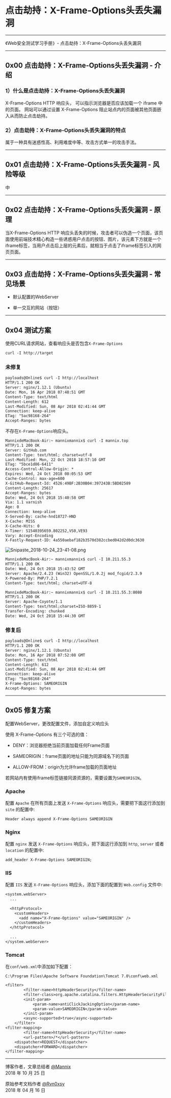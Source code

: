 ﻿# 点击劫持：X-Frame-Options头丢失漏洞

------

《Web安全测试学习手册》- 点击劫持：X-Frame-Options头丢失漏洞

------

## 0x00 点击劫持：X-Frame-Options头丢失漏洞 - 介绍

### 1）什么是点击劫持：X-Frame-Options头丢失漏洞

X-Frame-Options HTTP 响应头， 可以指示浏览器是否应该加载一个 iframe 中的页面。 网站可以通过设置 X-Frame-Options 阻止站点内的页面被其他页面嵌入从而防止点击劫持。

### 2）点击劫持：X-Frame-Options头丢失漏洞的特点

属于一种具有迷惑性高、利用难度中等、攻击方式单一的攻击手法。

---

## 0x01 点击劫持：X-Frame-Options头丢失漏洞 - 风险等级

中

---

## 0x02 点击劫持：X-Frame-Options头丢失漏洞 - 原理

当X-Frame-Options HTTP 响应头丢失的时候，攻击者可以伪造一个页面，该页面使用前端技术精心构造一些诱惑用户点击的按钮、图片，该元素下方就是一个iframe标签，当用户点击后上层的元素后，就相当于点击了iframe标签引入的网页页面。

---

## 0x03 点击劫持：X-Frame-Options头丢失漏洞 - 常见场景

* 默认配置的WebServer

* 单一交互的网站（按钮）

---

## 0x04 测试方案

使用CURL请求网站，查看响应头是否包含`X-Frame-Options`

```txt
curl -I http://target
```

### 未修复

```txt
payloads@Online$ curl -I http://localhost
HTTP/1.1 200 OK
Server: nginx/1.12.1 (Ubuntu)
Date: Mon, 16 Apr 2018 07:48:51 GMT
Content-Type: text/html
Content-Length: 612
Last-Modified: Sun, 08 Apr 2018 02:41:44 GMT
Connection: keep-alive
ETag: "5ac98168-264"
Accept-Ranges: bytes
```

不存在`X-Frame-Options`响应头。

```txt
MannixdeMacBook-Air:~ mannixmannix$ curl -I mannix.top
HTTP/1.1 200 OK
Server: GitHub.com
Content-Type: text/html; charset=utf-8
Last-Modified: Mon, 22 Oct 2018 18:57:10 GMT
ETag: "5bce1d86-6411"
Access-Control-Allow-Origin: *
Expires: Wed, 24 Oct 2018 08:05:53 GMT
Cache-Control: max-age=600
X-GitHub-Request-Id: 4526:49BF:2B30B04:397243B:5BD02589
Content-Length: 25617
Accept-Ranges: bytes
Date: Wed, 24 Oct 2018 15:40:58 GMT
Via: 1.1 varnish
Age: 0
Connection: keep-alive
X-Served-By: cache-hnd18727-HND
X-Cache: MISS
X-Cache-Hits: 0
X-Timer: S1540395659.802252,VS0,VE93
Vary: Accept-Encoding
X-Fastly-Request-ID: 4a550aebaf182b3570d382ccbed042d2d0dc3630
```

![Snipaste_2018-10-24_23-41-08.png](https://whitecell.io/upload/attach/201810/151_MB6SU28EDCNBNBY.png "Snipaste_2018-10-24_23-41-08.png")

```txt
MannixdeMacBook-Air:~ mannixmannix$ curl -I 10.211.55.3
HTTP/1.1 200 OK
Date: Wed, 24 Oct 2018 15:43:52 GMT
Server: Apache/2.4.23 (Win32) OpenSSL/1.0.2j mod_fcgid/2.3.9
X-Powered-By: PHP/7.2.1
Content-Type: text/html; charset=UTF-8
```

```txt
MannixdeMacBook-Air:~ mannixmannix$ curl -I 10.211.55.3:8080
HTTP/1.1 200 OK
Server: Apache-Coyote/1.1
Content-Type: text/html;charset=ISO-8859-1
Transfer-Encoding: chunked
Date: Wed, 24 Oct 2018 15:44:30 GMT
```

### 修复后

```txt
payloads@Online$ curl -I http://localhost
HTTP/1.1 200 OK
Server: nginx/1.12.1 (Ubuntu)
Date: Mon, 16 Apr 2018 07:52:08 GMT
Content-Type: text/html
Content-Length: 612
Last-Modified: Sun, 08 Apr 2018 02:41:44 GMT
Connection: keep-alive
ETag: "5ac98168-264"
X-Frame-Options: SAMEORIGIN
Accept-Ranges: bytes
```

---

## 0x05 修复方案

配置WebServer，更改配置文件，添加自定义响应头

使用 X-Frame-Options 有三个可选的值：

* DENY：浏览器拒绝当前页面加载任何Frame页面

* SAMEORIGIN：frame页面的地址只能为同源域名下的页面

* ALLOW-FROM：origin为允许frame加载的页面地址

若网站内有使用iframe标签链接同源资源的，需要设置为`SAMEORIGIN`。

### Apache

配置 `Apache` 在所有页面上发送 `X-Frame-Options` 响应头，需要把下面这行添加到 `site` 的配置中:

```txt
Header always append X-Frame-Options SAMEORIGIN
```

### Nginx

配置 `nginx` 发送 `X-Frame-Options` 响应头，把下面这行添加到 `http`, `server` 或者 `location` 的配置中:

```txt
add_header X-Frame-Options SAMEORIGIN;
```

### IIS

配置 `IIS` 发送 `X-Frame-Options` 响应头，添加下面的配置到 `Web.config` 文件中:

```txt
<system.webServer>
  ...
 
  <httpProtocol>
    <customHeaders>
      <add name="X-Frame-Options" value="SAMEORIGIN" />
    </customHeaders>
  </httpProtocol>
 
  ...
</system.webServer>
```

### Tomcat

在`conf/web.xml`中添加如下配置：

`C:\Program Files\Apache Software Foundation\Tomcat 7.0\conf\web.xml`

```txt
<filter>
        <filter-name>httpHeaderSecurity</filter-name>
        <filter-class>org.apache.catalina.filters.HttpHeaderSecurityFilter</filter-class>
        <init-param>
            <param-name>antiClickJackingOption</param-name>
            <param-value>SAMEORIGIN</param-value>
        </init-param>
        <async-supported>true</async-supported>
    </filter>
<filter-mapping>
        <filter-name>httpHeaderSecurity</filter-name>
        <url-pattern>/*</url-pattern>
    <dispatcher>REQUEST</dispatcher>
    <dispatcher>FORWARD</dispatcher>
</filter-mapping>
```

------

博客作者，文章总结者 [@Mannix][1]       
2018 年 10 月 25 日

原始参考文档作者 [@Rvn0xsy][2]       
2018 年 04 月 16 日

[1]: http://mannix.top/
[2]: https://payloads.online/archivers/2018-04-16/3




